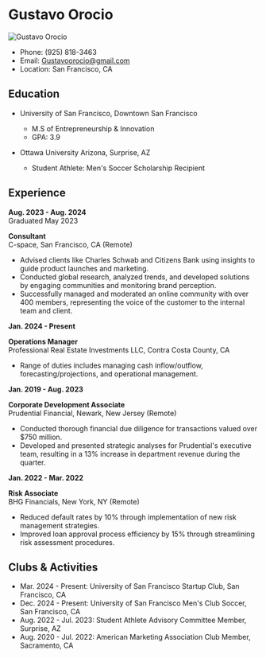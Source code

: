# Gustavo Orocio

![Gustavo Orocio](Gustavo.Orocio_919.jpg)

- Phone: (925) 818-3463
- Email: Gustavoorocio@gmail.com
- Location: San Francisco, CA

## Education

- University of San Francisco, Downtown San Francisco
  - M.S of Entrepreneurship & Innovation
  - GPA: 3.9

- Ottawa University Arizona, Surprise, AZ
  - Student Athlete: Men's Soccer Scholarship Recipient

## Experience
  
**Aug. 2023 - Aug. 2024**  
Graduated May 2023

**Consultant**  
C-space, San Francisco, CA (Remote)
- Advised clients like Charles Schwab and Citizens Bank using insights to guide product launches and marketing.
- Conducted global research, analyzed trends, and developed solutions by engaging communities and monitoring brand perception.
- Successfully managed and moderated an online community with over 400 members, representing the voice of the customer to the internal team and client.

**Jan. 2024 - Present**

**Operations Manager**  
Professional Real Estate Investments LLC, Contra Costa County, CA
- Range of duties includes managing cash inflow/outflow, forecasting/projections, and operational management.

**Jan. 2019 - Aug. 2023**

**Corporate Development Associate**  
Prudential Financial, Newark, New Jersey (Remote)
- Conducted thorough financial due diligence for transactions valued over $750 million.
- Developed and presented strategic analyses for Prudential's executive team, resulting in a 13% increase in department revenue during the quarter.

**Jan. 2022 - Mar. 2022**

**Risk Associate**  
BHG Financials, New York, NY (Remote)
- Reduced default rates by 10% through implementation of new risk management strategies.
- Improved loan approval process efficiency by 15% through streamlining risk assessment procedures.

## Clubs & Activities

- Mar. 2024 - Present: University of San Francisco Startup Club, San Francisco, CA
- Dec. 2024 - Present: University of San Francisco Men's Club Soccer, San Francisco, CA
- Aug. 2022 - Jul. 2023: Student Athlete Advisory Committee Member, Surprise, AZ
- Aug. 2020 - Jul. 2022: American Marketing Association Club Member, Sacramento, CA
